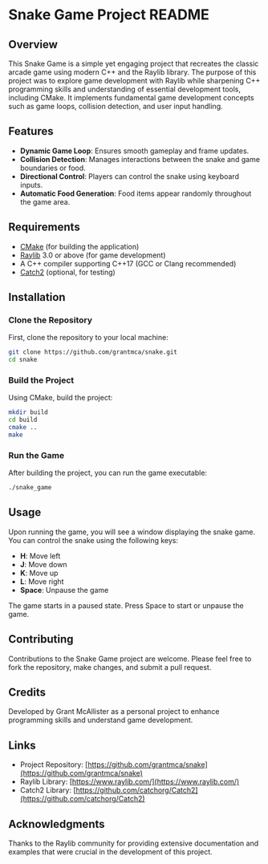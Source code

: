 # Snake Game Project README

## Overview

This Snake Game is a simple yet engaging project that recreates the classic arcade game using modern C++ and the Raylib library. The purpose of this project was to explore game development with Raylib while sharpening C++ programming skills and understanding of essential development tools, including CMake. It implements fundamental game development concepts such as game loops, collision detection, and user input handling.

## Features

- **Dynamic Game Loop**: Ensures smooth gameplay and frame updates.
- **Collision Detection**: Manages interactions between the snake and game boundaries or food.
- **Directional Control**: Players can control the snake using keyboard inputs.
- **Automatic Food Generation**: Food items appear randomly throughout the game area.

## Requirements

- [CMake](https://cmake.org/) (for building the application)
- [Raylib](https://www.raylib.com/) 3.0 or above (for game development)
- A C++ compiler supporting C++17 (GCC or Clang recommended)
- [Catch2](https://github.com/catchorg/Catch2) (optional, for testing)

## Installation

### Clone the Repository

First, clone the repository to your local machine:

```bash
git clone https://github.com/grantmca/snake.git
cd snake
```

### Build the Project

Using CMake, build the project:

```bash
mkdir build
cd build
cmake ..
make
```

### Run the Game

After building the project, you can run the game executable:

```bash
./snake_game
```

## Usage

Upon running the game, you will see a window displaying the snake game. You can control the snake using the following keys:

- **H**: Move left
- **J**: Move down
- **K**: Move up
- **L**: Move right
- **Space**: Unpause the game

The game starts in a paused state. Press Space to start or unpause the game.

## Contributing

Contributions to the Snake Game project are welcome. Please feel free to fork the repository, make changes, and submit a pull request.

## Credits

Developed by Grant McAllister as a personal project to enhance programming skills and understand game development.

## Links

- Project Repository: [https://github.com/grantmca/snake](https://github.com/grantmca/snake)
- Raylib Library: [https://www.raylib.com/](https://www.raylib.com/)
- Catch2 Library: [https://github.com/catchorg/Catch2](https://github.com/catchorg/Catch2)

## Acknowledgments

Thanks to the Raylib community for providing extensive documentation and examples that were crucial in the development of this project.
